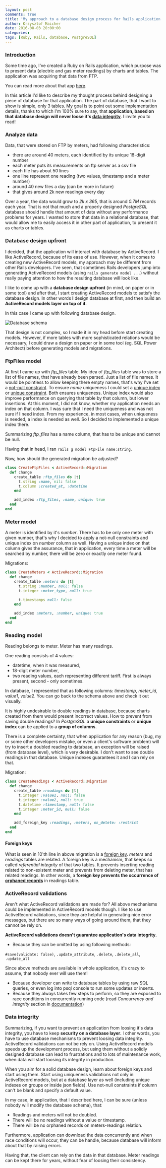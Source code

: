 ```yaml
---
layout: post
comments: true
title: 'My approach to a database design process for Rails application'
author: Krzysztof Maicher
date: 2016-08-03 20:00:00
categories:
tags: [Ruby, Rails, database, PostgreSQL]
---
```


### Introduction

Some time ago, I've created a Ruby on Rails application, which purpose was to present data (electric and gas meter readings) by charts and tables.
The application was acquiring that data from FTP.

You can read more about that app [here](/freelance-ruby-or-rails-application-development).

In this article I'd like to describe my thought process behind designing a piece of database for that application.
The part of database, that I want to show is simple, only 3 tables.
My goal is to point out some implementation details, thanks to which I'm 100% sure to say, that __application, based on that database design will never loose it's [data integrity](https://en.wikipedia.org/wiki/Data_integrity)__.
I invite you to read!

### Analyze data

Data, that were stored on FTP by meters, had following characteristics:

- there are around 40 meters, each identified by its unique 18-digit number
- each meter puts its measurements on ftp server as a csv file
- each file has about 50 lines
- one line represent one reading (two values, timestamp and a meter number)
- around 40 new files a day (can be more in future)
- that gives around 2k new readings every day

Over a year, the data would grow to _2k x 365_, that is around _0.7M_ records each year.
That is not that much and a properly designed _PostgreSQL_ database should handle that amount of data without any performance problems for years.
I wanted to store that data in a relational database, that would allow me to easily access it in other part of application, to present it as charts or tables.

### Database design upfront

I decided, that the application will interact with database by ActiveRecord. I like ActiveRecord, because of its ease of use.
However, when it comes to creating new ActiveRecord models, my approach may be different from other Rails developers.
I've seen, that sometimes Rails developers jump into generating ActiveRecord models (using `rails generate model ...`) without really paying attention to how the resulting database will look like.

I like to come up with a __database design upfront__ (in mind, on paper or in some tool) and after that, I start creating ActiveRecord models to satisfy the database design.
In other words I design database at first, and then build an __ActiveRecord models layer on top of it__.

In this case I came up with following database design.

![Database schema](/assets/gt_readings_db.png)

That design is not complex, so I made it in my head before start creating models.
However, if more tables with more sophisticated relations would be necessary, I could draw a design on paper or in some tool (eg. SQL Power Architect) before generating models and migrations.

### FtpFiles model

At first I came up with _ftp_files_ table. My idea of _ftp_files_ table was to store a list of file names, that have already been parsed. Just a list of file names.
It would be pointless to allow keeping there empty names, that's why I've set a [not-null constraint](https://www.postgresql.org/docs/9.3/static/ddl-constraints.html#AEN2486).
To ensure _name_ uniqueness I could set a [unique index](https://www.postgresql.org/docs/9.4/static/indexes-unique.html) or [unique constraint](https://www.postgresql.org/docs/9.3/static/ddl-constraints.html#DDL-CONSTRAINTS-UNIQUE-CONSTRAINTS).
Both ensures uniqueness.
Unique index would also improve performance on querying that table by that column, but lower insertions.
At this moment, I did not know, whether my application needs an index on that column.
I was sure that I need the uniqueness and was not sure if I need index.
From my experience, in most cases, when uniqueness is needed, a index is needed as well.
So I decided to implemented a unique index there.

Summarizing _ftp_files_ has a name column, that has to be unique and cannot be null.

Having that in head, I ran `rails g model FtpFile name:string`.

Now, how should the generated migration be adjusted?

```ruby
class CreateFtpFiles < ActiveRecord::Migration
  def change
    create_table :ftp_files do |t|
      t.string :name, nil: false
      t.column :created_at, :datetime
    end

    add_index :ftp_files, :name, unique: true
  end
end
```

### Meter model

A meter is identified by it's _number_.
There has to be only one meter with given number, that's why I decided to apply a not-null constraints and unique index on _number_ column as well.
Having a unique index on that column gives the assurance, that in application, every time a meter will be searched by number, there will be zero or exactly one meter found.

Migrations:

```ruby
class CreateMeters < ActiveRecord::Migration
  def change
    create_table :meters do |t|
      t.string :number, null: false
      t.integer :meter_type, null: true

      t.timestamps null: false
    end

    add_index :meters, :number, unique: true
  end
end
```

### Reading model

Reading belongs to meter. Meter has many readings.

One reading consists of 4 values:

- datetime, when it was measured,
- 18-digit meter number,
- two reading values, each representing different tariff. First is always present, second - only sometimes.

In database, I represented that as following columns: _timestamp_, _meter_id_, _value1_, _value2_. You can go back to the schema above and check it out visually.

It is highly undesirable to double readings in database, because charts created from them would present incorrect values.
How to prevent from saving double readings?
In _PostgreSQL_ a __unique constraints__ or __unique index__ can be applied to a __group of columns__.

There is a complete certainty, that when application for any reason (bug, my or some other developers mistake, or even a client's software problem) will try to insert a doubled reading to database, an exception will be raised (from database level), which is very desirable.
I don't want to see double readings in that database. Unique indexes guarantees it and I can rely on that.

Migration:

```ruby
class CreateReadings < ActiveRecord::Migration
  def change
    create_table :readings do |t|
      t.integer :value1, null: false
      t.integer :value2, null: true
      t.datetime :timestamp, null: false
      t.integer :meter_id, null: false
    end

    add_foreign_key :readings, :meters, on_delete: :restrict
  end
end
```

#### Foreign keys

What is seen in 10'th line in above migration is a [foreign key](https://www.postgresql.org/docs/8.1/static/tutorial-fk.html).
_meters_ and _readings_ tables are related.
A foreign key is a mechanism, that keeps so called _referential integrity_ of that two tables.
It prevents inserting reading related to non-existent meter and prevents from deleting meter, that has related readings.
In other words, a __foreign key prevents the occurrence of [orphaned records](http://www.dhdursoassociates.com/database-glossary-3.html#orphan)__ in readings table.

### ActiveRecord validations

Aren't what ActiveRecord validations are made for? All above mechanisms could be implemented in ActiveRecord models though.
I like to use ActiveRecord validations, since they are helpful in generating nice error messages, but there are so many ways of going around them, that they cannot be rely on.

__ActiveRecord validations doesn't guarantee application's data integrity__.

- Because they can be omitted by using following methods:

`#save(validate: false)`, `.update_attribute`, `.delete`, `.delete_all`, `.update_all`

Since above methods are available in whole application, it's crazy to assume, that nobody ever will use them!

- Because developer can write to database tables by using raw SQL queries, or even log into psql console to run some updates or inserts.
- Because they always takes few steps to perform, so they are exposed to race conditions in concurrently running code (read _Concurrency and integrity_ section in [documentation](http://apidock.com/rails/v4.2.1/ActiveRecord/Validations/ClassMethods/validates_uniqueness_of))

### Data integrity

Summarizing, if you want to prevent an application from loosing it's data integrity, you have to keep __security on a database layer__. I other words, you have to use database mechanisms to prevent loosing data integrity.
ActiveRecord validations can not be rely on.
Using ActiveRecord models speeds up the development process, but using them without a solidly designed database can lead to frustrations and to lots of maintenance work, when data will start loosing its integrity in production.

When you aim for a solid database design, learn about foreign keys and start using them.
Start using uniqueness validations not only in ActiveRecord models, but at a database layer as well (including unique indexes on groups or inside json fields).
Use not-null constraints if column can't be blank and specify a default value.

In my case, in application, that I described here, I can be sure (unless nobody will modify the database schema), that:

- Readings and meters will not be doubled.
- There will be no readings without a value or timestamp.
- There will be no orphaned records on meters-readings relation.

Furthermore, application can download the data concurrently and when race conditions will occur, they can be handle, because database will inform about that by raising errors.

Having that, the client can rely on the data in that database. Meter readings can be kept there for years, without fear of loosing their consistency.
